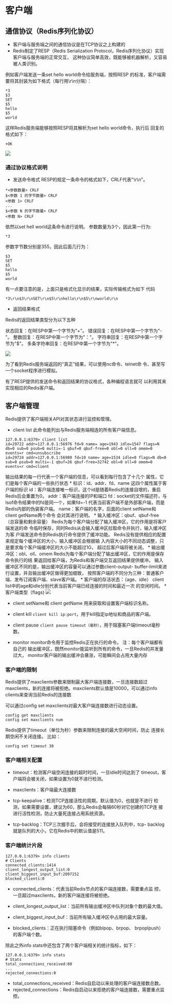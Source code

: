 # 客户端

## 通信协议（Redis序列化协议）

* 客户端与服务端之间的通信协议是在TCP协议之上构建的
* Redis制定了RESP（Redis Serialization Protocol，Redis序列化协议）实现客户端与服务端的正常交互，
这种协议简单高效，既能够被机器解析，又容易被人类识别。

例如客户端发送一条set hello world命令给服务端，按照RESP
的标准，客户端需要将其封装为如下格式（每行用\r\n分隔）：
```
*3
$3
SET
$5
hello
$5
world
```
这样Redis服务端能够按照RESP将其解析为set hello world命令，执行后
回复的格式如下：
```
+OK
```

![](./images/4-1.png)

### 通过协议格式说明

* 发送命令格式
RESP的规定一条命令的格式如下，CRLF代表"\r\n"。
```
*<参数数量> CRLF
$<参数 1 的字节数量> CRLF
<参数 1> CRLF
...
$<参数 N 的字节数量> CRLF
<参数 N> CRLF
```
依然以set hell world这条命令进行说明。
参数数量为3个，因此第一行为:
```
*3
```
参数字节数分别是355，因此后面几行为：
```
$3
SET
$5
hello
$5
world
```
有一点要注意的是，上面只是格式化显示的结果，实际传输格式为如下
代码
```
*3\r\n$3\r\nSET\r\n$5\r\nhello\r\n$5\r\nworld\r\n
```


* 返回结果格式

Redis的返回结果类型分为以下五种

状态回复：在RESP中第一个字节为"+"。
错误回复：在RESP中第一个字节为"-"。
整数回复：在RESP中第一个字节为"："。
字符串回复：在RESP中第一个字节为"$"。
多条字符串回复：在RESP中第一个字节为"*"。

![](./images/4-2.png)

为了看到Redis服务端返回的“真正”结果，可以使用nc命令、telnet命
令、甚至写一个socket程序进行模拟。

有了RESP提供的发送命令和返回结果的协议格式，各种编程语言就可
以利用其来实现相应的Redis客户端。


## 客户端管理

Redis提供了客户端相关API对其状态进行监控和管理。

* client list
此命令能列出与Redis服务端相连的所有客户端信息。
```
127.0.0.1:6379> client list
id=29722 addr=127.0.0.1:56976 fd=9 name= age=1943 idle=1547 flags=N db=0 sub=0 psub=0 multi=-1 qbuf=0 qbuf-free=0 obl=0 oll=0 omem=0 events=r cmd=unsubscribe
id=29724 addr=127.0.0.1:56980 fd=10 name= age=1534 idle=0 flags=N db=0 sub=0 psub=0 multi=-1 qbuf=26 qbuf-free=32742 obl=0 oll=0 omem=0 events=r cmd=client
```
输出结果的每一行代表一个客户端的信息，可以看到每行包含了十几个
属性，它们是每个客户端的一些执行状态
	* 标识：id、addr、fd、name
这四个属性属于客户端的标识
id：客户端连接唯一标识，这个id是随着Redis的连接自增的，重启Redis后会重置为0。
addr：客户端连接的IP和端口
fd：socket的文件描述符，与lsof命令结果中的fd是同一个，如果fd=-1
代表当前客户端不是外部客户端，而是Redis内部的伪装客户端。
name：客户端的名字，后面的client setName和client getName两个命令
会对其进行说明。
	* 输入缓冲区：qbuf、qbuf-free（总容量和剩余容量）
Redis为每个客户端分配了输入缓冲区，它的作用是将客户端发送的命
令临时保存，同时Redis从会输入缓冲区拉取命令并执行，输入缓冲区为客
户端发送命令到Redis执行命令提供了缓冲功能。
Redis没有提供相应的配置来规定每个缓冲区的大小，输入缓冲区会根据输
入内容大小的不同动态调整，只是要求每个客户端缓冲区的大小不能超过1G，
超过后客户端将被关闭。
	* 输出缓冲区：obl、oll、omem
Redis为每个客户端分配了输出缓冲区，它的作用是保存命令执行的结
果返回给客户端，为Redis和客户端交互返回结果提供缓冲。
输入缓冲区不同的是，输出缓冲区的容量可以通过参数client-output-
buffer-limit来进行设置，并且输出缓冲区做得更加细致，
按照客户端的不同分为三种：普通客户端、发布订阅客户端、slave客户端。
	* 客户端的存活状态：（age、idle）
client list中的age和idle分别代表当前客户端已经连接的时间和最近一次
的空闲时间。
	* 客户端类型（flags)
![](./images/4-4.png)

* client setName和 client getName
用来获取和设置客户端标识名称。

* client kill 
```client kill ip:port```，用于kill指定ip地址和商品的客户端。

* client pause 
```client pause timeout（毫秒）```，用于阻塞客户端timeout毫秒数。

* monitor
monitor命令用于监控Redis正在执行的命令。
注：每个客户端都有自己的
输出缓冲区，既然monitor能监听到所有的命令，一旦Redis的并发量过大，
monitor客户端的输出缓冲会暴涨，可能瞬间会占用大量内存



### 客户端的限制
 
Redis提供了maxclients参数来限制最大客户端连接数，一旦连接数超过
maxclients，新的连接将被拒绝。maxclients默认值是10000，可以通过info clients来查询当前Redis的连接数


可以通过config set maxclients对最大客户端连接数进行动态设置。
```
config get maxclients
config set maxclients num
```

Redis提供了timeout（单位为秒）参数来限制连接的最大空闲时间，防止
连接长期空闲不关闭连接。
比如：
```
config set timeout 30
```

### 客户端相关配置

* timeout：检测客户端空闲连接的超时时间，一旦idle时间达到了
timeout，客户端将会被关闭，如果设置为0就不进行检测。

* maxclients：客户端最大连接数

* tcp-keepalive：检测TCP连接活性的周期，默认值为0，也就是不进行
检测，如果需要设置，建议为60，那么Redis会每隔60秒对它创建的TCP连
接进行活性检测，防止大量死连接占用系统资源。

* tcp-backlog：TCP三次握手后，会将接受的连接放入队列中，tcp-
backlog就是队列的大小，它在Redis中的默认值是511。

### 客户端统计片段
```
127.0.0.1:6379> info clients
# Clients
connected_clients:1414
client_longest_output_list:0
client_biggest_input_buf:2097152
blocked_clients:0
```

* connected_clients：代表当前Redis节点的客户端连接数，需要重点监
控，一旦超过maxclients，新的客户端连接将被拒绝。

* client_longest_output_list：当前所有输出缓冲区中队列对象个数的最大值。

* client_biggest_input_buf：当前所有输入缓冲区中占用的最大容量。

* blocked_clients：正在执行阻塞命令（例如blpop、brpop、
brpoplpush）的客户端个数。

除此之外info stats中还包含了两个客户端相关的统计指标，如下：
```
127.0.0.1:6379> info stats
# Stats
total_connections_received:80
...
rejected_connections:0
```
* total_connections_received：Redis自启动以来处理的客户端连接数总数。
* rejected_connections：Redis自启动以来拒绝的客户端连接数，需要重点监控。
